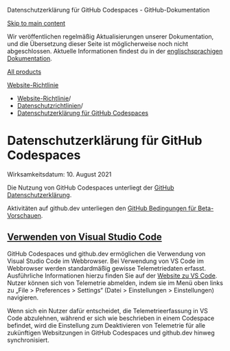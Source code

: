Datenschutzerklärung für GitHub Codespaces - GitHub-Dokumentation

[Skip to main content](#main-content)

Wir veröffentlichen regelmäßig Aktualisierungen unserer Dokumentation, und die Übersetzung dieser Seite ist möglicherweise noch nicht abgeschlossen. Aktuelle Informationen findest du in der [englischsprachigen Dokumentation](/en).

[All products](/de)

[Website-Richtlinie](/de/site-policy)

* [Website-Richtlinie](/de/site-policy)/
* [Datenschutzrichtlinien](/de/site-policy/privacy-policies)/
* [Datenschutzerklärung für GitHub Codespaces](/de/site-policy/privacy-policies/github-codespaces-privacy-statement)

Datenschutzerklärung für GitHub Codespaces
==========

Wirksamkeitsdatum: 10. August 2021

Die Nutzung von GitHub Codespaces unterliegt der [GitHub Datenschutzerklärung](/de/site-policy/privacy-policies/github-privacy-statement).

Aktivitäten auf github.dev unterliegen den [GitHub Bedingungen für Beta-Vorschauen](/de/site-policy/github-terms/github-terms-of-service#j-beta-previews).

[Verwenden von Visual Studio Code](#verwenden-von-visual-studio-code)
----------

GitHub Codespaces und github.dev ermöglichen die Verwendung von Visual Studio Code im Webbrowser. Bei Verwendung von VS Code im Webbrowser werden standardmäßig gewisse Telemetriedaten erfasst. Ausführliche Informationen hierzu finden Sie auf der [Website zu VS Code](https://code.visualstudio.com/docs/getstarted/telemetry). Nutzer können sich von Telemetrie abmelden, indem sie im Menü oben links zu „File \> Preferences \> Settings“ (Datei \> Einstellungen \> Einstellungen) navigieren.

Wenn sich ein Nutzer dafür entscheidet, die Telemetrieerfassung in VS Code abzulehnen, während er sich wie beschrieben in einem Codespace befindet, wird die Einstellung zum Deaktivieren von Telemetrie für alle zukünftigen Websitzungen in GitHub Codespaces und github.dev hinweg synchronisiert.
